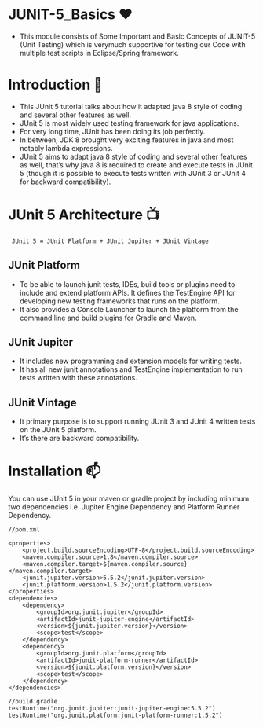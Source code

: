 # JUNIT-5_Basics ❤️ 

- This module consists of Some Important and Basic Concepts of JUNIT-5 (Unit Testing) which is verymuch supportive for testing our Code with multiple test scripts in Eclipse/Spring framework.

# Introduction 👋

- This JUnit 5 tutorial talks about how it adapted java 8 style of coding and several other features as well.
- JUnit 5 is most widely used testing framework for java applications. 
- For very long time, JUnit has been doing its job perfectly. 
- In between, JDK 8 brought very exciting features in java and most notably lambda expressions. 
- JUnit 5 aims to adapt java 8 style of coding and several other features as well, that’s why java 8 is required to create and execute tests in JUnit 5 (though it is possible to execute tests written with JUnit 3 or JUnit 4 for backward compatibility).

# JUnit 5 Architecture 📺
  
     JUnit 5 = JUnit Platform + JUnit Jupiter + JUnit Vintage

## JUnit Platform

- To be able to launch junit tests, IDEs, build tools or plugins need to include and extend platform APIs. It defines the TestEngine API for developing new testing frameworks that runs on the platform.
- It also provides a Console Launcher to launch the platform from the command line and build plugins for Gradle and Maven.

## JUnit Jupiter

- It includes new programming and extension models for writing tests. 
- It has all new junit annotations and TestEngine implementation to run tests written with these annotations.

## JUnit Vintage

- It primary purpose is to support running JUnit 3 and JUnit 4 written tests on the JUnit 5 platform. 
- It’s there are backward compatibility.

# Installation 📫

You can use JUnit 5 in your maven or gradle project by including minimum two dependencies i.e. Jupiter Engine Dependency and Platform Runner Dependency.

    //pom.xml
    
    <properties>
        <project.build.sourceEncoding>UTF-8</project.build.sourceEncoding>
        <maven.compiler.source>1.8</maven.compiler.source>
        <maven.compiler.target>${maven.compiler.source}</maven.compiler.target>
        <junit.jupiter.version>5.5.2</junit.jupiter.version>
        <junit.platform.version>1.5.2</junit.platform.version>
    </properties>
    <dependencies>
        <dependency>
            <groupId>org.junit.jupiter</groupId>
            <artifactId>junit-jupiter-engine</artifactId>
            <version>${junit.jupiter.version}</version>
            <scope>test</scope>
        </dependency>
        <dependency>
            <groupId>org.junit.platform</groupId>
            <artifactId>junit-platform-runner</artifactId>
            <version>${junit.platform.version}</version>
            <scope>test</scope>
        </dependency>
    </dependencies>

    //build.gradle
    testRuntime("org.junit.jupiter:junit-jupiter-engine:5.5.2")
    testRuntime("org.junit.platform:junit-platform-runner:1.5.2")
    
    
